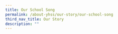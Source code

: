 ```yaml
---
title: Our School Song
permalink: /about-yhss/our-story/our-school-song
third_nav_title: Our Story
description: ""
---
```



